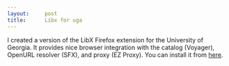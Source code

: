 ```yaml
---
layout:     post
title:      Libx for uga
---
```



I created a version of the LibX Firefox extension for the University of Georgia. It provides nice browser integration with the catalog (Voyager), OpenURL resolver (SFX), and proxy (EZ Proxy). You can install it from [here](http://libx.org/editions/8A/2C/8A2C9A40/libx.html).




